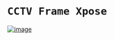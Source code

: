 # `CCTV Frame Xpose`

[![image](https://github.com/user-attachments/assets/ee3cd3f9-805f-496a-9159-9154cfe18251)](http://211.132.61.124/mjpg/video.mjpg)
